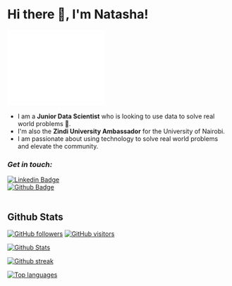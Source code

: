 <h1>Hi there 👋, I'm Natasha!</h1>

<!--
**natbernard/natbernard** is a ✨ _special_ ✨ repository because its `README.md` (this file) appears on your GitHub profile.
-->

<!-- <img src=""> this is another way you can add in images-->
<img src="https://github.com/natbernard/natbernard/blob/main/Hello.gif" width="220px" height="170px">

<!-- 
![](https://github.com/natbernard/natbernard/blob/main/Hello.gif) 
-->

- I am a **Junior Data Scientist** who is looking to use data to solve real world problems 🚀.
- I'm also the **Zindi University Ambassador** for the University of Nairobi.
- I am passionate about using technology to solve real world problems and elevate the community.

### *Get in touch:*
[![Linkedin Badge](https://img.shields.io/badge/-natashabernard-0072b1?style=flat&logo=Linkedin&logoColor=white&link=https://www.linkedin.com/in/natasha-bernard/)](https://www.linkedin.com/in/natasha-bernard/) <br>
[![Github Badge](https://img.shields.io/badge/-natbernard-grey?style=flat&logo=github&logoColor=white&link=https://github.com/natbernard/)](https://github.com/natbernard/) <br>
<a href="https://twitter.com/_natbernard" target="blank"><img align="center" src="https://github.com/mishmanners/MishManners/blob/master/socials/twitter%20(2).png" title = "Twitter" alt="" height="30" /></a>



## Github Stats

[![GitHub followers](https://img.shields.io/github/followers/natbernard?&logo=github)](https://github.com/natbernard?tab=followers) [![GitHub visitors](https://visitor-badge.laobi.icu/badge?page_id=natbernard)](https://github.com/natbernard)<br>

[![Github Stats](https://github-readme-stats.vercel.app/api?username=natbernard&theme=blue-green)](https://github.com/natbernard/github-readme-stats)<br>

[![Github streak](https://github-readme-streak-stats.herokuapp.com/?user=natbernard&theme=blue-green)](https://github.com/natbernard/github-readme-streak-stats)

[![Top languages](https://github-readme-stats.vercel.app/api/top-langs/?username=natbernard&theme=blue-green)](https://github.com/natbernard/github-readme-stats)<br>


